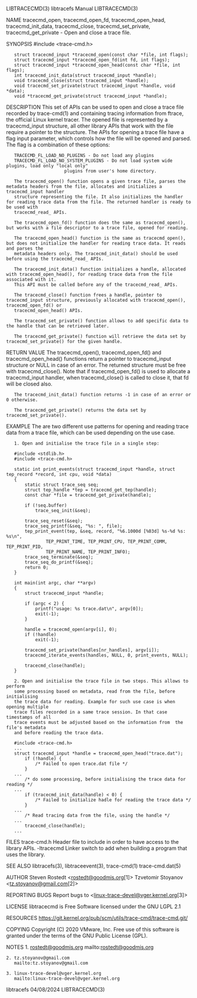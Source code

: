 LIBTRACECMD(3)							       libtracefs Manual							LIBTRACECMD(3)

NAME
       tracecmd_open, tracecmd_open_fd, tracecmd_open_head, tracecmd_init_data, tracecmd_close, tracecmd_set_private, tracecmd_get_private - Open and close a
       trace file.

SYNOPSIS
       #include <trace-cmd.h>

       struct tracecmd_input *tracecmd_open(const char *file, int flags);
       struct tracecmd_input *tracecmd_open_fd(int fd, int flags);
       struct tracecmd_input *tracecmd_open_head(const char *file, int flags);
       int tracecmd_init_data(struct tracecmd_input *handle);
       void tracecmd_close(struct tracecmd_input *handle);
       void tracecmd_set_private(struct tracecmd_input *handle, void *data);
       void *tracecmd_get_private(struct tracecmd_input *handle);

DESCRIPTION
       This set of APIs can be used to open and close a trace file recorded by trace-cmd(1) and containing tracing information from ftrace, the official Linux
       kernel tracer. The opened file is represented by a tracecmd_input structure, all other library APIs that work with the file require a pointer to the
       structure. The APIs for opening a trace file have a flag input parameter, which controls how the file will be opened and parsed. The flag is a
       combination of these options:

	   TRACECMD_FL_LOAD_NO_PLUGINS - Do not load any plugins
	   TRACECMD_FL_LOAD_NO_SYSTEM_PLUGINS - Do not load system wide plugins, load only "local only"
						  plugins from user's home directory.

       The tracecmd_open() function opens a given trace file, parses the metadata headers from the file, allocates and initializes а tracecmd_input handler
       structure representing the file. It also initializes the handler for reading trace data from the file. The returned handler is ready to be used with
       tracecmd_read_ APIs.

       The tracecmd_open_fd() function does the same as tracecmd_open(), but works with a file descriptor to a trace file, opened for reading.

       The tracecmd_open_head() function is the same as tracecmd_open(), but does not initialize the handler for reading trace data. It reads and parses the
       metadata headers only. The tracecmd_init_data() should be used before using the tracecmd_read_ APIs.

       The tracecmd_init_data() function initializes a handle, allocated with tracecmd_open_head(), for reading trace data from the file associated with it.
       This API must be called before any of the tracecmd_read_ APIs.

       The tracecmd_close() function frees a handle, pointer to tracecmd_input structure, previously allocated with tracecmd_open(), tracecmd_open_fd() or
       tracecmd_open_head() APIs.

       The tracecmd_set_private() function allows to add specific data to the handle that can be retrieved later.

       The tracecmd_get_private() function will retrieve the data set by tracecmd_set_private() for the given handle.

RETURN VALUE
       The tracecmd_open(), tracecmd_open_fd() and tracecmd_open_head() functions return a pointer to tracecmd_input structure or NULL in case of an error.
       The returned structure must be free with tracecmd_close(). Note that if tracecmd_open_fd() is used to allocate a tracecmd_input handler, when
       tracecmd_close() is called to close it, that fd will be closed also.

       The tracecmd_init_data() function returns -1 in case of an error or 0 otherwise.

       The tracecmd_get_private() returns the data set by tracecmd_set_private().

EXAMPLE
	   The are two different use patterns for opening and reading trace data from
	   a trace file, which can be used depending on the use case.

	   1. Open and initialise the trace file in а single step:

	   #include <stdlib.h>
	   #include <trace-cmd.h>

	   static int print_events(struct tracecmd_input *handle, struct tep_record *record, int cpu, void *data)
	   {
		   static struct trace_seq seq;
		   struct tep_handle *tep = tracecmd_get_tep(handle);
		   const char *file = tracecmd_get_private(handle);

		   if (!seq.buffer)
			   trace_seq_init(&seq);

		   trace_seq_reset(&seq);
		   trace_seq_printf(&seq, "%s: ", file);
		   tep_print_event(tep, &seq, record, "%6.1000d [%03d] %s-%d %s: %s\n",
				   TEP_PRINT_TIME, TEP_PRINT_CPU, TEP_PRINT_COMM, TEP_PRINT_PID,
				   TEP_PRINT_NAME, TEP_PRINT_INFO);
		   trace_seq_terminate(&seq);
		   trace_seq_do_printf(&seq);
		   return 0;
	   }

	   int main(int argc, char **argv)
	   {
		   struct tracecmd_input *handle;

		   if (argc < 2) {
			   printf("usage: %s trace.dat\n", argv[0]);
			   exit(-1);
		   }

		   handle = tracecmd_open(argv[i], 0);
		   if (!handle)
			   exit(-1);

		   tracecmd_set_private(handles[nr_handles], argv[i]);
		   tracecmd_iterate_events(handles, NULL, 0, print_events, NULL);

		   tracecmd_close(handle);
	   }

	   2. Open and initialise the trace file in two steps. This allows to perform
	   some processing based on metadata, read from the file, before initialising
	   the trace data for reading. Example for such use case is when opening multiple
	   trace files recorded in a same trace session. In that case timestamps of all
	   trace events must be adjusted based on the information from	the file's metadata
	   and before reading the trace data.

	   #include <trace-cmd.h>
	   ...
	   struct tracecmd_input *handle = tracecmd_open_head("trace.dat");
		   if (!handle) {
			   /* Failed to open trace.dat file */
		   }
	   ...
		   /* do some processing, before initialising the trace data for reading */
	   ...
		   if (tracecmd_init_data(handle) < 0) {
			   /* Failed to initialize hadle for reading the trace data */
		   }
	   ...
		   /* Read tracing data from the file, using the handle */
	   ...
		   tracecmd_close(handle);
	   ...

FILES
	   trace-cmd.h
		   Header file to include in order to have access to the library APIs.
	   -ltracecmd
		   Linker switch to add when building a program that uses the library.

SEE ALSO
       libtracefs(3), libtraceevent(3), trace-cmd(1) trace-cmd.dat(5)

AUTHOR
	   Steven Rostedt <rostedt@goodmis.org[1]>
	   Tzvetomir Stoyanov <tz.stoyanov@gmail.com[2]>

REPORTING BUGS
       Report bugs to <linux-trace-devel@vger.kernel.org[3]>

LICENSE
       libtracecmd is Free Software licensed under the GNU LGPL 2.1

RESOURCES
       https://git.kernel.org/pub/scm/utils/trace-cmd/trace-cmd.git/

COPYING
       Copyright (C) 2020 VMware, Inc. Free use of this software is granted under the terms of the GNU Public License (GPL).

NOTES
	1. rostedt@goodmis.org
	   mailto:rostedt@goodmis.org

	2. tz.stoyanov@gmail.com
	   mailto:tz.stoyanov@gmail.com

	3. linux-trace-devel@vger.kernel.org
	   mailto:linux-trace-devel@vger.kernel.org

libtracefs								  04/08/2024								LIBTRACECMD(3)
